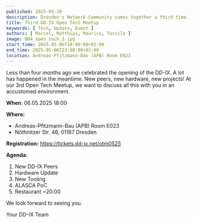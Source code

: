 ```yaml
---
published: 2025-03-20
description: Dresden's Network-Community comes together a third time.
title: Third DD-IX Open Tech Meetup
keywords: [ Tech, Update, Event ]
authors: [ Marcel, Matthias, Maurice, Tassilo ]
image: 004_open_tech_3.jpg
start_time: 2025-05-06T18:00:00+02:00
end_time: 2025-05-06T23:00:00+02:00
location: Andreas-Pfitzmann-Bau (APB) Room E023
---
```


Less than four months ago we celebrated the opening of the DD-IX. A lot has happened in the meantime. New peers, new hardware, new projects! At our 3rd Open Tech Meetup, we want to discuss all this with you in an accustomed environment.

**When**: 06.05.2025 18:00

**Where:**

  - Andreas-Pfitzmann-Bau (APB) Room E023
  - Nöthnitzer Str. 46, 01187 Dresden

**Registration:** https://tickets.dd-ix.net/otm0525

**Agenda:**

1. New DD-IX Peers
2. Hardware Update
3. New Tooling
4. ALASCA PoC
5. Restaurant ~20:00

We look forward to seeing you.

Your DD-IX Team
